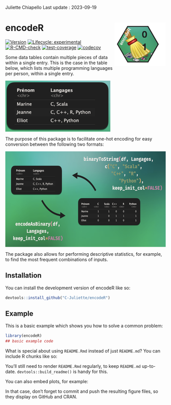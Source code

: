 Juliette Chiapello
Last update : 2023-09-19

<!-- README.md is generated from README.Rmd. Please edit that file -->

# encodeR <a href="https://github.com/C-Juliette/encodeR"><img src="man/figures/logo_encodeR.png" align="right" height="138" /></a>

<!-- badges: start -->

[![Version](https://img.shields.io/badge/Version-0.0.1-blue.svg)](https://github.com/C-Juliette/encodeR)
[![Lifecycle:
experimental](https://img.shields.io/badge/lifecycle-experimental-orange.svg)](https://lifecycle.r-lib.org/articles/stages.html#experimental)
[![R-CMD-check](https://github.com/C-Juliette/encodeR/actions/workflows/R-CMD-check.yaml/badge.svg)](https://github.com/C-Juliette/encodeR/actions/workflows/R-CMD-check.yaml)
[![test-coverage](https://github.com/C-Juliette/encodeR/actions/workflows/test-coverage.yaml/badge.svg)](https://github.com/C-Juliette/encodeR/actions/workflows/test-coverage.yaml)
[![codecov](https://codecov.io/gh/C-Juliette/encodeR/graph/badge.svg?token=3ALAGITL3E)](https://codecov.io/gh/C-Juliette/encodeR)
<!-- badges: end -->

Some data tables contain multiple pieces of data within a single entry.
This is the case in the table below, which lists multiple programming
languages per person, within a single entry.

<a href="https://github.com/C-Juliette/encodeR"><img src="man/figures/exp1.png" align="center" height="160" /></a>

The purpose of this package is to facilitate one-hot encoding for easy
conversion between the following two formats:

<a href="https://github.com/C-Juliette/encodeR"><img src="man/figures/exp2.png" align="center" height="300" /></a>

The package also allows for performing descriptive statistics, for
example, to find the most frequent combinations of inputs.

## Installation

You can install the development version of encodeR like so:

``` r
devtools::install_github("C-Juliette/encodeR")
```

## Example

This is a basic example which shows you how to solve a common problem:

``` r
library(encodeR)
## basic example code
```

What is special about using `README.Rmd` instead of just `README.md`?
You can include R chunks like so:

You’ll still need to render `README.Rmd` regularly, to keep `README.md`
up-to-date. `devtools::build_readme()` is handy for this.

You can also embed plots, for example:

In that case, don’t forget to commit and push the resulting figure
files, so they display on GitHub and CRAN.
